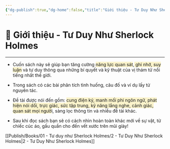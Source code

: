 ```yaml
---
{"dg-publish":true,"dg-home":false,"title":"Giới thiệu - Tư Duy Như Sherlock Holmes","date":"2025-01-28","tags":["book","books/tu-duy-nhu-sherlock-holmes","#gioi-thieu"],"dg-path":"Books/01 -  Tư duy như Sherlock Holmes/1 - Giới thiệu.md","permalink":"/books/01-tu-duy-nhu-sherlock-holmes/1-gioi-thieu/","dgPassFrontmatter":true,"updated":"2025-02-16T22:35:37.693+07:00"}
---
```


# 📝 Giới thiệu - Tư Duy Như Sherlock Holmes
---
- Cuốn sách này sẽ giúp bạn tăng cường <span style="background:rgba(240, 200, 0, 0.2)">năng lực quan sát</span>,<span style="background:rgba(240, 200, 0, 0.2)"> ghi nhớ, suy luận</span> và tư duy thông qua những bí quyết và kỹ thuật của vị thám tử nổi tiếng nhất thế giới.

- Trong sách có các bài phân tích tình huống, câu đố và ví dụ lấy từ nguyên tác.

- Đề tài được nói đến gồm: <span style="background:rgba(240, 200, 0, 0.2)">cung điện ký, manh mối phi ngôn ngữ, phát hiện nói dối, trực giác, sức tập trung, kỹ năng lắng nghe, cảnh giác, quan sát mọi ngườ</span>i, sàng lọc thông tin và nhiều đề tài khác.

- Sau khi đọc sách bạn sẽ có cách nhìn hoàn toàn khác mới về sự vật, từ chiếc cúc áo, gấu quần cho đến vết xước trên mũi giày!


[[Publish/Books/01 -  Tư duy như Sherlock Holmes/2 - Tư Duy Như Sherlock Holmes\|2 - Tư Duy Như Sherlock Holmes]]